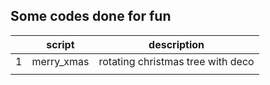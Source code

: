 ## Some codes done for fun


|   | script     | description                       |
|---|------------|-----------------------------------|
| 1 | merry_xmas | rotating christmas tree with deco |
|   |            |                                   |

